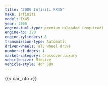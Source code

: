```yaml
---
title: "2006 Infiniti FX45"
make: Infiniti
model: FX45
year: 2006
engine-fuel-type: premium unleaded (required)
engine-hp: 320
engine-cylinders: 8
transmission-type: Automatic
driven-wheels: all wheel drive
number-of-doors: 4
market-category: Crossover,Luxury
vehicle-size: Midsize
vehicle-style: 4dr SUV
---
```


{{< car_info >}}
